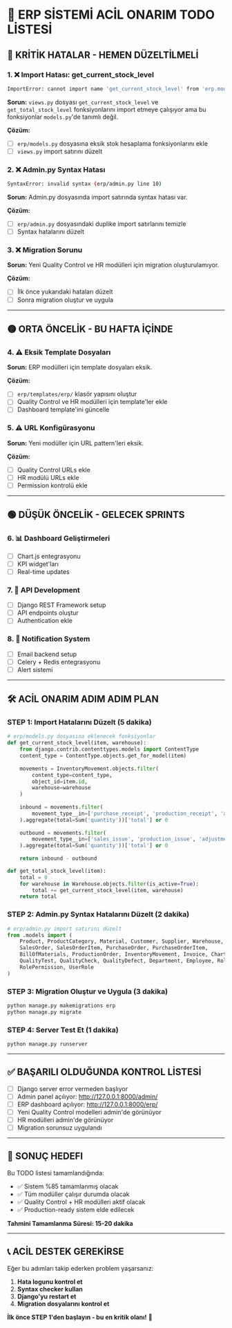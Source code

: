 # 🚨 ERP SİSTEMİ ACİL ONARIM TODO LİSTESİ

## 🔴 **KRİTİK HATALAR - HEMEN DÜZELTİLMELİ**

### 1. ❌ **Import Hatası: get_current_stock_level**
```bash
ImportError: cannot import name 'get_current_stock_level' from 'erp.models'
```
**Sorun:** `views.py` dosyası `get_current_stock_level` ve `get_total_stock_level` fonksiyonlarını import etmeye çalışıyor ama bu fonksiyonlar `models.py`'de tanımlı değil.

**Çözüm:**
- [ ] `erp/models.py` dosyasına eksik stok hesaplama fonksiyonlarını ekle
- [ ] `views.py` import satırını düzelt

### 2. ❌ **Admin.py Syntax Hatası**
```bash
SyntaxError: invalid syntax (erp/admin.py line 10)
```
**Sorun:** Admin.py dosyasında import satırında syntax hatası var.

**Çözüm:**
- [ ] `erp/admin.py` dosyasındaki duplike import satırlarını temizle
- [ ] Syntax hatalarını düzelt

### 3. ❌ **Migration Sorunu**
**Sorun:** Yeni Quality Control ve HR modülleri için migration oluşturulamıyor.

**Çözüm:**
- [ ] İlk önce yukarıdaki hataları düzelt
- [ ] Sonra migration oluştur ve uygula

---

## 🟡 **ORTA ÖNCELİK - BU HAFTA İÇİNDE**

### 4. ⚠️ **Eksik Template Dosyaları**
**Sorun:** ERP modülleri için template dosyaları eksik.

**Çözüm:**
- [ ] `erp/templates/erp/` klasör yapısını oluştur
- [ ] Quality Control ve HR modülleri için template'ler ekle
- [ ] Dashboard template'ini güncelle

### 5. ⚠️ **URL Konfigürasyonu**
**Sorun:** Yeni modüller için URL pattern'leri eksik.

**Çözüm:**
- [ ] Quality Control URLs ekle
- [ ] HR modülü URLs ekle
- [ ] Permission kontrolü ekle

---

## 🟢 **DÜŞÜK ÖNCELİK - GELECEK SPRINTS**

### 6. 📊 **Dashboard Geliştirmeleri**
- [ ] Chart.js entegrasyonu
- [ ] KPI widget'ları
- [ ] Real-time updates

### 7. 🔗 **API Development**
- [ ] Django REST Framework setup
- [ ] API endpoints oluştur
- [ ] Authentication ekle

### 8. 🔔 **Notification System**
- [ ] Email backend setup
- [ ] Celery + Redis entegrasyonu
- [ ] Alert sistemi

---

## 🛠️ **ACİL ONARIM ADIM ADIM PLAN**

### **STEP 1: Import Hatalarını Düzelt (5 dakika)**
```python
# erp/models.py dosyasına eklenecek fonksiyonlar
def get_current_stock_level(item, warehouse):
    from django.contrib.contenttypes.models import ContentType
    content_type = ContentType.objects.get_for_model(item)
    
    movements = InventoryMovement.objects.filter(
        content_type=content_type,
        object_id=item.id,
        warehouse=warehouse
    )
    
    inbound = movements.filter(
        movement_type__in=['purchase_receipt', 'production_receipt', 'adjustment_in', 'transfer_in', 'return_in']
    ).aggregate(total=Sum('quantity'))['total'] or 0
    
    outbound = movements.filter(
        movement_type__in=['sales_issue', 'production_issue', 'adjustment_out', 'transfer_out', 'return_out']
    ).aggregate(total=Sum('quantity'))['total'] or 0
    
    return inbound - outbound

def get_total_stock_level(item):
    total = 0
    for warehouse in Warehouse.objects.filter(is_active=True):
        total += get_current_stock_level(item, warehouse)
    return total
```

### **STEP 2: Admin.py Syntax Hatalarını Düzelt (2 dakika)**
```python
# erp/admin.py import satırını düzelt
from .models import (
    Product, ProductCategory, Material, Customer, Supplier, Warehouse,
    SalesOrder, SalesOrderItem, PurchaseOrder, PurchaseOrderItem,
    BillOfMaterials, ProductionOrder, InventoryMovement, Invoice, ChartOfAccounts,
    QualityTest, QualityCheck, QualityDefect, Department, Employee, Role, Permission,
    RolePermission, UserRole
)
```

### **STEP 3: Migration Oluştur ve Uygula (3 dakika)**
```bash
python manage.py makemigrations erp
python manage.py migrate
```

### **STEP 4: Server Test Et (1 dakika)**
```bash
python manage.py runserver
```

---

## ✅ **BAŞARILI OLDUĞUNDA KONTROL LİSTESİ**

- [ ] Django server error vermeden başlıyor
- [ ] Admin panel açılıyor: http://127.0.0.1:8000/admin/
- [ ] ERP dashboard açılıyor: http://127.0.0.1:8000/erp/
- [ ] Yeni Quality Control modelleri admin'de görünüyor
- [ ] HR modülleri admin'de görünüyor
- [ ] Migration sorunsuz uygulandı

---

## 🎯 **SONUÇ HEDEFI**

Bu TODO listesi tamamlandığında:
- ✅ Sistem %85 tamamlanmış olacak
- ✅ Tüm modüller çalışır durumda olacak
- ✅ Quality Control + HR modülleri aktif olacak
- ✅ Production-ready sistem elde edilecek

**Tahmini Tamamlanma Süresi: 15-20 dakika**

---

## 📞 **ACİL DESTEK GEREKİRSE**

Eğer bu adımları takip ederken problem yaşarsanız:

1. **Hata logunu kontrol et**
2. **Syntax checker kullan**
3. **Django'yu restart et**
4. **Migration dosyalarını kontrol et**

**İlk önce STEP 1'den başlayın - bu en kritik olanı!** 🚀 
